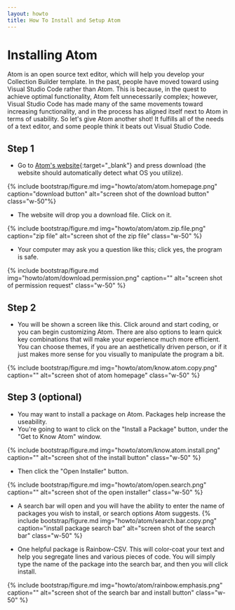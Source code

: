 ```yaml
---
layout: howto
title: How To Install and Setup Atom 
---
```

# Installing Atom 

Atom is an open source text editor, which will help you develop your Collection Builder template. In the past, people have moved toward using Visual Studio Code rather than Atom. This is because, in the quest to achieve optimal functionality, Atom felt unnecessarily complex; however, Visual Studio Code has made many of the same movements toward increasing functionality, and in the process has aligned itself next to Atom in terms of usability. So let's give Atom another shot! It fulfills all of the needs of a text editor, and some people think   it beats out Visual Studio Code. 

## Step 1 

- Go to [Atom's website](https://atom.io){:target="_blank"} and press download (the website should automatically detect what OS you utilize).

{% include bootstrap/figure.md img="howto/atom/atom.homepage.png" caption="download button" alt="screen shot of the download button" class="w-50"%}

- The website will drop you a download file. Click on it. 

{% include bootstrap/figure.md img="howto/atom/atom.zip.file.png" caption="zip file" alt="screen shot of the zip file" class="w-50" %}

- Your computer may ask you a question like this; click yes, the program is safe. 

{% include bootstrap/figure.md img="howto/atom/download.permission.png" caption="" alt="screen shot of permission request" class="w-50" %}

## Step 2 

- You will be shown a screen like this. Click around and start coding, or you can begin customizing Atom. There are also options to learn quick key combinations that will make your experience much more efficient. You can choose themes, if you are an aesthetically driven person, or if it just makes more sense for you visually to manipulate the program a bit. 

{% include bootstrap/figure.md img="howto/atom/know.atom.copy.png" caption="" alt="screen shot of atom homepage" class="w-50" %}

## Step 3 (optional)

- You may want to install a package on Atom. Packages help increase the useability. 
- You're going to want to click on the "Install a Package" button, under the "Get to Know Atom" window.

{% include bootstrap/figure.md img="howto/atom/know.atom.install.png" caption="" alt="screen shot of the install button" class="w-50" %}

- Then click the "Open Installer" button. 

{% include bootstrap/figure.md img="howto/atom/open.search.png" caption="" alt="screen shot of the open installer" class="w-50" %}

- A search bar will open and you will have the ability to enter the name of packages you wish to install, or search options Atom suggests. 
{% include bootstrap/figure.md img="howto/atom/search.bar.copy.png" caption="install package search bar" alt="screen shot of the search bar" class="w-50" %}

- One helpful package is Rainbow-CSV. This will color-coat your text and help you segregate lines and various pieces of code. You will simply type the name of the package into the search bar, and then you will click install. 

{% include bootstrap/figure.md img="howto/atom/rainbow.emphasis.png" caption="" alt="screen shot of the search bar and install button" class="w-50" %}
